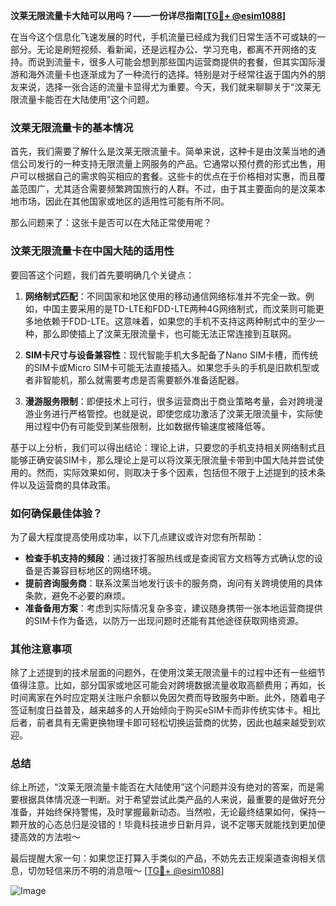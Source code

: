 **汶莱无限流量卡大陆可以用吗？——一份详尽指南[[TG💪+ @esim1088](https://t.me/s/esim1088)]**

在当今这个信息化飞速发展的时代，手机流量已经成为我们日常生活不可或缺的一部分。无论是刷短视频、看新闻，还是远程办公、学习充电，都离不开网络的支持。而说到流量卡，很多人可能会想到那些国内运营商提供的套餐，但其实国际漫游和海外流量卡也逐渐成为了一种流行的选择。特别是对于经常往返于国内外的朋友来说，选择一张合适的流量卡显得尤为重要。今天，我们就来聊聊关于“汶莱无限流量卡能否在大陆使用”这个问题。

### 汶莱无限流量卡的基本情况

首先，我们需要了解什么是汶莱无限流量卡。简单来说，这种卡是由汶莱当地的通信公司发行的一种支持无限流量上网服务的产品。它通常以预付费的形式出售，用户可以根据自己的需求购买相应的套餐。这些卡的优点在于价格相对实惠，而且覆盖范围广，尤其适合需要频繁跨国旅行的人群。不过，由于其主要面向的是汶莱本地市场，因此在其他国家或地区的适用性可能有所不同。

那么问题来了：这张卡是否可以在大陆正常使用呢？

### 汶莱无限流量卡在中国大陆的适用性

要回答这个问题，我们首先要明确几个关键点：

1. **网络制式匹配**：不同国家和地区使用的移动通信网络标准并不完全一致。例如，中国主要采用的是TD-LTE和FDD-LTE两种4G网络制式，而汶莱则可能更多地依赖于FDD-LTE。这意味着，如果您的手机不支持这两种制式中的至少一种，那么即使插上了汶莱无限流量卡，也可能无法正常连接到互联网。

2. **SIM卡尺寸与设备兼容性**：现代智能手机大多配备了Nano SIM卡槽，而传统的SIM卡或Micro SIM卡可能无法直接插入。如果您手头的手机是旧款机型或者非智能机，那么就需要考虑是否需要额外准备适配器。

3. **漫游服务限制**：即便技术上可行，很多运营商出于商业策略考量，会对跨境漫游业务进行严格管控。也就是说，即使您成功激活了汶莱无限流量卡，实际使用过程中仍有可能受到某些限制，比如数据传输速度被降低等。

基于以上分析，我们可以得出结论：理论上讲，只要您的手机支持相关网络制式且能够正确安装SIM卡，那么理论上是可以将汶莱无限流量卡带到中国大陆并尝试使用的。然而，实际效果如何，则取决于多个因素，包括但不限于上述提到的技术条件以及运营商的具体政策。

### 如何确保最佳体验？

为了最大程度提高使用成功率，以下几点建议或许对您有所帮助：

- **检查手机支持的频段**：通过拨打客服热线或是查阅官方文档等方式确认您的设备是否兼容目标地区的网络环境。
- **提前咨询服务商**：联系汶莱当地发行该卡的服务商，询问有关跨境使用的具体条款，避免不必要的麻烦。
- **准备备用方案**：考虑到实际情况复杂多变，建议随身携带一张本地运营商提供的SIM卡作为备选，以防万一出现问题时还能有其他途径获取网络资源。

### 其他注意事项

除了上述提到的技术层面的问题外，在使用汶莱无限流量卡的过程中还有一些细节值得注意。比如，部分国家或地区可能会对跨境数据流量收取高额费用；再如，长时间离家在外时应定期关注账户余额以免因欠费而导致服务中断。此外，随着电子签证制度日益普及，越来越多的人开始倾向于购买eSIM卡而非传统实体卡。相比后者，前者具有无需更换物理卡即可轻松切换运营商的优势，因此也越来越受到欢迎。

### 总结

综上所述，“汶莱无限流量卡能否在大陆使用”这个问题并没有绝对的答案，而是需要根据具体情况逐一判断。对于希望尝试此类产品的人来说，最重要的是做好充分准备，并始终保持警惕，及时掌握最新动态。当然啦，无论最终结果如何，保持一颗开放的心态总归是没错的！毕竟科技进步日新月异，说不定哪天就能找到更加便捷高效的方法啦～

最后提醒大家一句：如果您正打算入手类似的产品，不妨先去正规渠道查询相关信息，切勿轻信来历不明的消息哦～ [[TG💪+ @esim1088](https://t.me/s/esim1088)] 

![Image](https://i.postimg.cc/4NQfJmqS/Snipaste-2025-05-13-00-14-12.png)